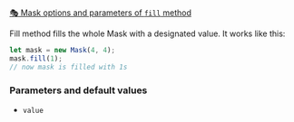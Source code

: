 [🎭 Mask options and parameters of `fill` method](https://image-js.github.io/image-js-typescript/classes/Image.html#fill 'github.io link')

Fill method fills the whole Mask with a designated value.
It works like this:

```ts
let mask = new Mask(4, 4);
mask.fill(1);
// now mask is filled with 1s
```

### Parameters and default values

- `value`
